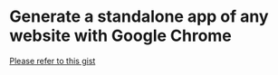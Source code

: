 # Generate a standalone app of any website with Google Chrome

[Please refer to this gist](https://gist.github.com/kevinnguy/6823f7c3aea26af47309)
